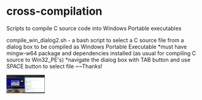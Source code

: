 # cross-compilation
Scripts to compile C source code into Windows Portable executables

compile_win_dialog2.sh - a bash script to select a C source file from a dialog box to be compiled as Windows Portable Executable
*must have mingw-w64 package and dependencies installed (as usual for compiling C source to Win32_PE's)
*navigate the dialog box with TAB button and use SPACE button to select file
~~Thanks! 

<img src="images/c_code_compile_success.png" width="100" alt="Logo">
